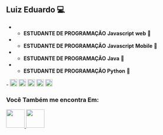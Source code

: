 ## Luiz Eduardo 💻 

- -  **ESTUDANTE DE PROGRAMAÇÃO** **Javascript** **web** 📕 
- -  **ESTUDANTE DE PROGRAMAÇÃO** **Javascript** **Mobile**  📘 
- -  **ESTUDANTE DE PROGRAMAÇÃO** **Java** 📓
- - **ESTUDANTE DE PROGRAMAÇÃO Python**  📙

 <div display="inline">
  - <img width='20' height='20' src="https://cdn.jsdelivr.net/gh/devicons/devicon/icons/python/python-original.svg" />
  <img  width='20' height='20' src="https://cdn.jsdelivr.net/gh/devicons/devicon/icons/java/java-original.svg" />
  <img width='20' height='20' src="https://cdn.jsdelivr.net/gh/devicons/devicon/icons/linux/linux-original.svg" />

  <img  width='20' height='20' src="https://cdn.jsdelivr.net/gh/devicons/devicon/icons/javascript/javascript-original.svg" />
<img width='20' height='20'  src="https://cdn.jsdelivr.net/gh/devicons/devicon/icons/github/github-original.svg" />
</div>

### Você Também me encontra Em:
 <div display="inline">
<a href="(https://www.youtube.com/channel/UC1IqaPo_1LOmQNZEvDFzujw)" >
<img width='50' height='50' src="https://cdn.jsdelivr.net/gh/devicons/devicon/icons/google/google-original.svg" />
</a>


<a href="https://www.linkedin.com/in/luh-silva-926b9320b/">
<img   width='50' height='50' src="https://cdn.jsdelivr.net/gh/devicons/devicon/icons/linkedin/linkedin-original.svg" />
</a>
</div>

